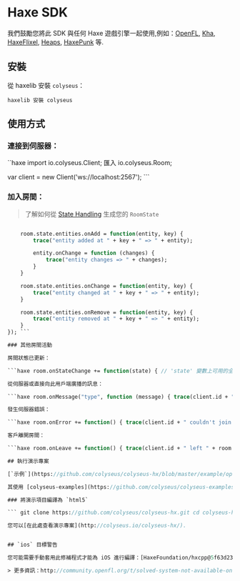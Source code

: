 # Haxe SDK

我們鼓勵您將此 SDK 與任何 Haxe 遊戲引擎一起使用,例如：[OpenFL](https://www.openfl.org/), [Kha](http://kha.tech/), [HaxeFlixel](http://haxeflixel.com/), [Heaps](https://heaps.io/), [HaxePunk](http://haxepunk.com/) 等.

## 安裝

從 haxelib 安裝 `colyseus`：

``` haxelib 安裝 colyseus ```

## 使用方式

### 連接到伺服器：

``haxe import io.colyseus.Client; 匯入 io.colyseus.Room;

var client = new Client('ws://localhost:2567'); ```

### 加入房間：

> 了解如何從 [State Handling](/state/schema/#client-side-schema-generation) 生成您的 `RoomState`

```haxe client.joinOrCreate("room\_name", \[], RoomState, function(err, room) { if (err != null) { trace("JOIN ERROR: " + err); return; }

    room.state.entities.onAdd = function(entity, key) {
        trace("entity added at " + key + " => " + entity);

        entity.onChange = function (changes) {
            trace("entity changes => " + changes);
        }
    }

    room.state.entities.onChange = function(entity, key) {
        trace("entity changed at " + key + " => " + entity);
    }

    room.state.entities.onRemove = function(entity, key) {
        trace("entity removed at " + key + " => " + entity);
    }
}); ```

### 其他房間活動

房間狀態已更新：

```haxe room.onStateChange += function(state) { // 'state' 變數上可用的全新狀態 } ```

從伺服器或直接向此用戶端廣播的訊息：

```haxe room.onMessage("type", function (message) { trace(client.id + " received on " + room.name + ": " + message); }); ```

發生伺服器錯誤：

```haxe room.onError += function() { trace(client.id + " couldn't join " + room.name); } ```

客戶離開房間：

```haxe room.onLeave += function() { trace(client.id + " left " + room.name); } ```

## 執行演示專案

[`示例`](https://github.com/colyseus/colyseus-hx/blob/master/example/openfl)專案可以編譯為 `html5`, `neko`, `cpp`, `ios` , 等等.

其使用 [colyseus-examples](https://github.com/colyseus/colyseus-examples) 專案中的 `state_handler` 空間,您可以在[此處](https://github.com/colyseus/colyseus-examples/blob/master/rooms/02-state-handler.ts)找到該空間.

### 將演示項目編譯為 `html5`

``` git clone https://github.com/colyseus/colyseus-hx.git cd colyseus-hx/example/openfllime build project.xml html5 ```

您可以[在此處查看演示專案](http://colyseus.io/colyseus-hx/).


## `ios` 目標警告

您可能需要手動套用此修補程式才能為 iOS 進行編譯：[HaxeFoundation/hxcpp@5f63d23](https://github.com/HaxeFoundation/hxcpp/commit/5f63d23768988ba2a4d4488843afab70d279a593)

> 更多資訊：http://community.openfl.org/t/solved-system-not-available-on-ios-with-xcode-9-0/9683?source\_topic\_id=10046
